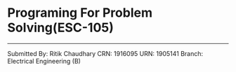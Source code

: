 # Programing For Problem Solving(ESC-105)
-----
Submitted By: Ritik Chaudhary
CRN: 1916095
URN: 1905141
Branch: Electrical Engineering (B)
